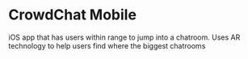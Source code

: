 # CrowdChat Mobile
iOS app that has users within range to jump into a chatroom. Uses AR technology to help users find where the biggest chatrooms
